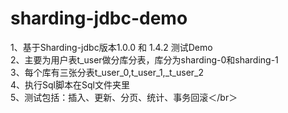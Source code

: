 # sharding-jdbc-demo
1、基于Sharding-jdbc版本1.0.0 和 1.4.2 测试Demo </br>
2、主要为用户表t_user做分库分表，库分为sharding-0和sharding-1  </br>
3、每个库有三张分表t_user_0,t_user_1,_t_user_2  </br>
4、执行Sql脚本在Sql文件夹里 </br>
5、测试包括：插入、更新、分页、统计、事务回滚＜/br＞
